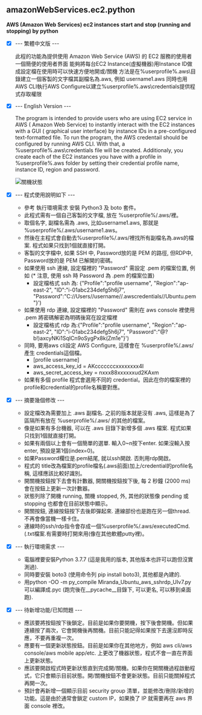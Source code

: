 ## amazonWebServices.ec2.python
**AWS (Amazon Web Services) ec2 instances start and stop (running and stopping) by python**

- [x] --- 繁體中文版 ---

    此程的功能為提供使用 Amazon Web Service (AWS) 的 EC2 服務的使用者一個簡便的使用者界面
    能夠將每台EC2 Instance(虛擬機器)用Instance ID做成設定檔在使用時可以快速方便地開或/關機
    方法是在%userprofile%\.aws\目錄建立一個客製的文字檔其副檔名為.aws, 例如 username1.aws
    同時也用AWS CLI執行AWS Configure以建立%userprofile%\.aws\credentials提供程式存取權限

- [x] --- English Version ---

    The program is intended to provide users who are using EC2 service in AWS (
    Amazon Web Service) to instantly interact with the EC2 instances with a GUI (
    graphical user interface) by instance IDs in a pre-configured text-formatted file.
    To run the program, the AWS credentail should be configured by running AWS CLI. 
    With that, a %userprofile%\.aws\credentials file will be created. Additionaly, 
    you create each of the EC2 instances you have with a profile in %userprofile%\.aws
    folder by setting their credential profile name, instance ID, region and password.

    ![關機狀態](https://github.com/spectreConstantine/amazonWebServices.ec2.python/blob/master/2020-04-27_094454.png)


- [x] --- 程式使用說明如下 ---

    * 參考 執行環境需求 安裝 Python3 及 boto 套件。
    * 此程式需有一個自己客製的文字檔, 放在 %userprofile%/.aws/裡。
    * 取個名字, 副檔名需為 .aws, 比如username1.aws, 那就是 %userprofile%/.aws/username1.aws。
    * 然後在主程式會自動去%userprofile%/.aws/裡找所有副檔名為.aws的檔案. 程式如果只找到1個就直接打開。
    * 客製的文字檔中, 如果 SSH 中, Password放的是 PEM 的路徑, 但RDP中, Password放的是 PEM 已解開的密碼。
    * 如果使用 ssh 連線, 設定檔裡的 "Password" 需設定 .pem 的檔案位置, 例如 (* 注意, 使用 ssh 時 Password 為 .pem 的檔案位置)
      * 設定檔格式 ssh 為: {"Profile":"profile username", "Region":"ap-east-2", "ID":"i-01abc234defg5h6j7", "Password":"C://Users//username//.awscredentials//Ubuntu.pem"}')
    * 如果使用 rdp 連線, 設定檔裡的 "Password" 需則在 aws console 裡使用 .pem 將密碼解密為明碼後寫在設定檔裡 
      * 設定檔格式 rdp 為:{"Profile":"profile username", "Region":"ap-east-2", "ID":"i-01abc234defg5h6j7", "Password":"@?b!)axcyNKi1SqICn9oSygPx8k(Zm1e"}')             
    * 同時, 要用aws cli設定 AWS Configure, 這樣會在 %userprofile%/.aws/產生 credentials這個檔。
      * [profile username]
      * aws_access_key_id = AKcccccccxxxxxxxx4I
      * aws_secret_access_key = nxxx88xxxxxxud2KAxm
    * 如果有多個 profile 程式會選用不同的 credential。因此在你的檔案裡的profile和credential的profile名稱要對應。

- [x] --- 摘要幾個修改 ---

    * 設定檔改為需要加上 .aws 副檔名. 之前的版本就是沒有 .aws, 這樣是為了區隔所有放在 %userprofile%/.aws/ 的其他的檔案。
    * 像是如果有多台機器, 可以在 .aws 目錄下新增多個 .aws 檔案. 程式如果只找到1個就直接打開。
    * 如果有兩個以上會有一個簡單的選單. 輸入0~n按下enter. 如果沒輸入按enter, 預設是第1個(index=0)。
    * 如果Password欄位是.pem結尾, 就以ssh開啟. 否則用rdp開啟。
    * 程式的 title改為檔案的profile檔名(.aws前面)加上/credential的profile名稱, 這樣應該比較好識別。
    * 開關機按鈕按下去會有計數器, 開關機按鈕按下後, 每 2 秒鐘 (2000 ms) 會在按鈕上更新一次計數器。
    * 狀態列除了開機 running, 關機 stopped, 外, 其他的狀態像 pending 或 stopping 也都會在目前狀態中顯示。
    * 開關按鈕, 連線按鈕按下去後即彈起來. 連線部份也是跑在另一個thread. 不再會像當機一樣卡住。
    * 連線時的ssh/rdp指令會存成一個%userprofile%/.aws/executedCmd.(.txt檔案.有需要時打開來用(像在其他軟體putty裡)。


- [x] --- 執行環境需求 ---

    * 電腦裡要安裝Python 3.7.7 (這是我用的版本, 其他版本也許可以跑但沒實測過).
    * 同時要安裝 boto3 (使用命令列 pip install boto3), 其他都是內建的. 
    * 用python -OO -m py_compile Miranda_Ubuntu_aws_sshrdp_UIv7.py 可以編譯成.pyc (跑完後在__pycache__目錄下, 可以更名, 可以移到桌面跑).

- [x] --- 待新增功能/已知問題 ---    

    * 應該要將按鈕按下後鎖定。目前是如果你要開機，按下後會開機。但如果連續按了兩次，它會開機後再關機。目前只能記得如果按下去還沒即時反應，不要再重複一次。
    * 應要有一個更新狀態按鈕。目前是如果你在其他地方，例如 aws cli/aws console/aws mobile app/etc. 上更改了機器狀態，程式不會一直在界面上更新狀態。
    * 應該要開啟程式時更新狀態直到完成開/關機。如果你在開關機過程啟動程式，它只會顯示目前狀態。開/關機按鈕不會更新狀態。目前只能關掉程式再開一次。
    * 預計會再新增一個顯示目前 security group 清單，並能修改/刪除/新增的功能。這是由於通常會鎖定 custom IP，如果換了 IP 就需要再在 aws 界面 console 裡改。
